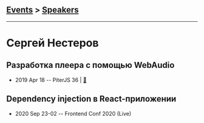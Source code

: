 ## [Events](../README.md) > [Speakers](../speakers.md)
---

# Сергей Нестеров

## Разработка плеера с помощью WebAudio
- 2019 Apr 18 -- PiterJS 36  | [:notebook:](https://fs.piterjs.org/events/36/nesterov.pdf)  
## Dependency injection в React-приложении
- 2020 Sep 23-02 -- Frontend Conf 2020 (Live)    
